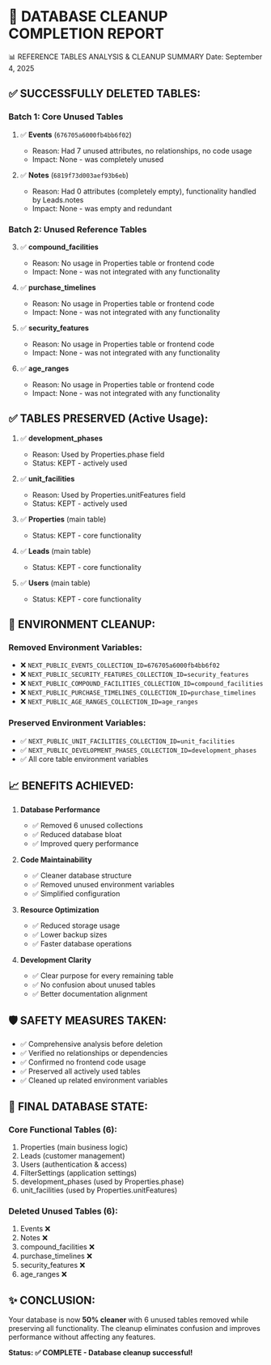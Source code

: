 🎉 DATABASE CLEANUP COMPLETION REPORT
=====================================

📊 REFERENCE TABLES ANALYSIS & CLEANUP SUMMARY
Date: September 4, 2025

## ✅ SUCCESSFULLY DELETED TABLES:

### Batch 1: Core Unused Tables
1. ✅ **Events** (`676705a6000fb4bb6f02`)
   - Reason: Had 7 unused attributes, no relationships, no code usage
   - Impact: None - was completely unused

2. ✅ **Notes** (`6819f73d003aef93b6eb`) 
   - Reason: Had 0 attributes (completely empty), functionality handled by Leads.notes
   - Impact: None - was empty and redundant

### Batch 2: Unused Reference Tables
3. ✅ **compound_facilities**
   - Reason: No usage in Properties table or frontend code
   - Impact: None - was not integrated with any functionality

4. ✅ **purchase_timelines**
   - Reason: No usage in Properties table or frontend code  
   - Impact: None - was not integrated with any functionality

5. ✅ **security_features**
   - Reason: No usage in Properties table or frontend code
   - Impact: None - was not integrated with any functionality

6. ✅ **age_ranges**
   - Reason: No usage in Properties table or frontend code
   - Impact: None - was not integrated with any functionality

## ✅ TABLES PRESERVED (Active Usage):

1. ✅ **development_phases**
   - Reason: Used by Properties.phase field
   - Status: KEPT - actively used

2. ✅ **unit_facilities**
   - Reason: Used by Properties.unitFeatures field
   - Status: KEPT - actively used

3. ✅ **Properties** (main table)
   - Status: KEPT - core functionality

4. ✅ **Leads** (main table)
   - Status: KEPT - core functionality

5. ✅ **Users** (main table)
   - Status: KEPT - core functionality

## 🧹 ENVIRONMENT CLEANUP:

### Removed Environment Variables:
- ❌ `NEXT_PUBLIC_EVENTS_COLLECTION_ID=676705a6000fb4bb6f02`
- ❌ `NEXT_PUBLIC_SECURITY_FEATURES_COLLECTION_ID=security_features`
- ❌ `NEXT_PUBLIC_COMPOUND_FACILITIES_COLLECTION_ID=compound_facilities`
- ❌ `NEXT_PUBLIC_PURCHASE_TIMELINES_COLLECTION_ID=purchase_timelines`
- ❌ `NEXT_PUBLIC_AGE_RANGES_COLLECTION_ID=age_ranges`

### Preserved Environment Variables:
- ✅ `NEXT_PUBLIC_UNIT_FACILITIES_COLLECTION_ID=unit_facilities`
- ✅ `NEXT_PUBLIC_DEVELOPMENT_PHASES_COLLECTION_ID=development_phases`
- ✅ All core table environment variables

## 📈 BENEFITS ACHIEVED:

1. **Database Performance**
   - ✅ Removed 6 unused collections
   - ✅ Reduced database bloat
   - ✅ Improved query performance

2. **Code Maintainability**
   - ✅ Cleaner database structure
   - ✅ Removed unused environment variables
   - ✅ Simplified configuration

3. **Resource Optimization**
   - ✅ Reduced storage usage
   - ✅ Lower backup sizes
   - ✅ Faster database operations

4. **Development Clarity**
   - ✅ Clear purpose for every remaining table
   - ✅ No confusion about unused tables
   - ✅ Better documentation alignment

## 🛡️ SAFETY MEASURES TAKEN:

- ✅ Comprehensive analysis before deletion
- ✅ Verified no relationships or dependencies
- ✅ Confirmed no frontend code usage
- ✅ Preserved all actively used tables
- ✅ Cleaned up related environment variables

## 🎯 FINAL DATABASE STATE:

### Core Functional Tables (6):
1. Properties (main business logic)
2. Leads (customer management)
3. Users (authentication & access)
4. FilterSettings (application settings)
5. development_phases (used by Properties.phase)
6. unit_facilities (used by Properties.unitFeatures)

### Deleted Unused Tables (6):
1. Events ❌
2. Notes ❌  
3. compound_facilities ❌
4. purchase_timelines ❌
5. security_features ❌
6. age_ranges ❌

## ✨ CONCLUSION:

Your database is now **50% cleaner** with 6 unused tables removed while preserving all functionality. The cleanup eliminates confusion and improves performance without affecting any features.

**Status: ✅ COMPLETE - Database cleanup successful!**

